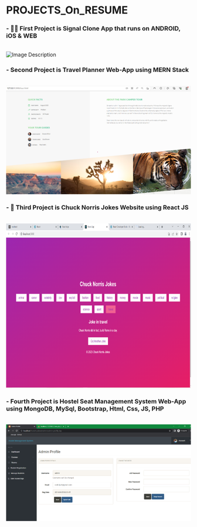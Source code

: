 # PROJECTS_On_RESUME

### - 💚📱 First Project is Signal Clone App that runs on ANDROID, iOS & WEB
<br>
<img src="https://github.com/Kgotta-contribute/PROJECTS_On_RESUME/blob/main/signal-new-clone/Image_N_Rec/ANDROID_SDK_GIF.gif" alt="Image Description" width="350px" height="750px">
</br>

### - Second Project is Travel Planner Web-App using MERN Stack
<br>
<img src="https://github.com/Kgotta-contribute/PROJECTS_On_RESUME/blob/main/TravelPlannerApp/Images/Screenshot%20(59).png?raw=true" alt="Image Description" style="margin-right: 150px;">
</br>

### - 📱 Third Project is Chuck Norris Jokes Website using React JS
<br>
<img src="https://github.com/Kgotta-contribute/PROJECTS_On_RESUME/blob/main/JokeDeliveringWebsiteUsingREACT/Screenshot1.png?raw=true" alt="Image Description" width="750px" height="450px">
</br>

### - Fourth Project is Hostel Seat Management System Web-App using MongoDB, MySql, Bootstrap, Html, Css, JS, PHP
<br>
<img src="https://github.com/Kgotta-contribute/PROJECTS_On_RESUME/blob/main/HOSTELseatMANAGINGsystem/Images/Screenshot%20(1423).png?raw=true" style="margin-right: 150px;">
</br>

